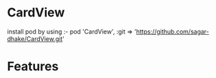 # CardView

install pod by using :-
pod 'CardView', :git => 'https://github.com/sagar-dhake/CardView.git'

# Features
